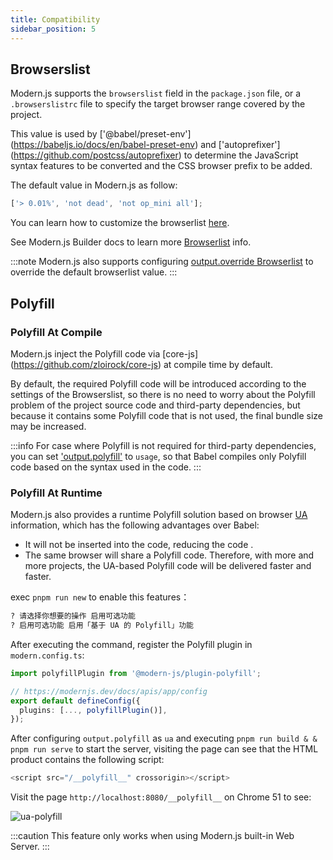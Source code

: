 ```yaml
---
title: Compatibility
sidebar_position: 5
---
```


## Browserslist

Modern.js supports the `browserslist` field in the `package.json` file, or a `.browserslistrc` file to specify the target browser range covered by the project.

This value is used by ['@babel/preset-env'] (https://babeljs.io/docs/en/babel-preset-env) and ['autoprefixer'] (https://github.com/postcss/autoprefixer) to determine the JavaScript syntax features to be converted and the CSS browser prefix to be added.

The default value in Modern.js as follow:

```js
['> 0.01%', 'not dead', 'not op_mini all'];
```

You can learn how to customize the browserlist [here](https://github.com/browserslist/browserslist).

See Modern.js Builder docs to learn more [Browserlist](https://modernjs.dev/builder/zh/guide/advanced/browserslist.html) info.

:::note
Modern.js also supports configuring [output.override Browserlist](/docs/configure/app/output/override-browserslist) to override the default browserlist value.
:::

## Polyfill

### Polyfill At Compile

Modern.js inject the Polyfill code via [core-js] (https://github.com/zloirock/core-js) at compile time by default.

By default, the required Polyfill code will be introduced according to the settings of the Browserslist, so there is no need to worry about the Polyfill problem of the project source code and third-party dependencies, but because it contains some Polyfill code that is not used, the final bundle size may be increased.

:::info
For case where Polyfill is not required for third-party dependencies, you can set ['output.polyfill'](/docs/configure/app/output/polyfill) to `usage`, so that Babel compiles only Polyfill code based on the syntax used in the code.
:::

### Polyfill At Runtime

Modern.js also provides a runtime Polyfill solution based on browser [UA](https://developer.mozilla.org/zh-CN/docs/Web/HTTP/Headers/User-Agent) information, which has the following advantages over Babel:

- It will not be inserted into the code, reducing the code .
- The same browser will share a Polyfill code. Therefore, with more and more projects, the UA-based Polyfill code will be delivered faster and faster.

exec `pnpm run new` to enable this features：

```bash
? 请选择你想要的操作 启用可选功能
? 启用可选功能 启用「基于 UA 的 Polyfill」功能
```

After executing the command, register the Polyfill plugin in `modern.config.ts`:

```ts title="modern.config.ts"
import polyfillPlugin from '@modern-js/plugin-polyfill';

// https://modernjs.dev/docs/apis/app/config
export default defineConfig({
  plugins: [..., polyfillPlugin()],
});
```

After configuring `output.polyfill` as `ua` and executing `pnpm run build & & pnpm run serve` to start the server, visiting the page can see that the HTML product contains the following script:

```js
<script src="/__polyfill__" crossorigin></script>
```

Visit the page `http://localhost:8080/__polyfill__` on Chrome 51 to see:

![ua-polyfill](https://lf3-static.bytednsdoc.com/obj/eden-cn/aphqeh7uhohpquloj/modern-js/docs/ua-polyfill.png)

:::caution
This feature only works when using Modern.js built-in Web Server.
:::
